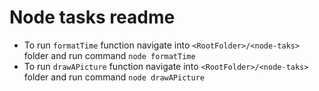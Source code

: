 # Node tasks readme

- To run `formatTime` function navigate into `<RootFolder>/<node-taks>` folder and run command `node formatTime`
- To run `drawAPicture` function navigate into `<RootFolder>/<node-taks>` folder and run command `node drawAPicture`
